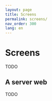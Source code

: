 ```yaml
---
layout: page
title: Screens
permalink: screens/
nav_order: 300
lang: en
---
```


# Screens

TODO

## A server web

TODO
